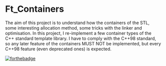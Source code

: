 # Ft_Containers
The aim of this project is to understand how the containers of the STL, some interesting allocation method, some tricks with the linker and optimisation.
In this project, I re-implement a few container types of the C++ standard template library. I have to comply with the C++98 standard, so any later feature of the containers MUST NOT be implemented, but every C++98 feature (even deprecated ones) is expected.


[![forthebadge](https://forthebadge.com/images/badges/made-with-c++)](https://forthebadge.com)
